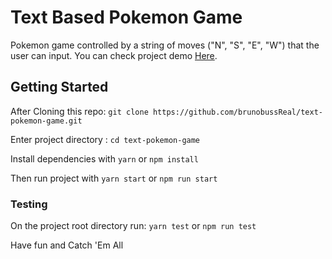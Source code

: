 # Text Based Pokemon Game

Pokemon game controlled by a string of moves ("N", "S", "E", "W") that the user can input.
You can check project demo [Here](https://).

## Getting Started

After Cloning this repo:
```git clone https://github.com/brunobussReal/text-pokemon-game.git```

Enter project directory :
```cd text-pokemon-game```

Install dependencies with `yarn` or `npm install`

Then run project with `yarn start` or `npm run start`

### Testing

On the project root directory run:
```yarn test``` or
```npm run test```


Have fun and Catch 'Em All



